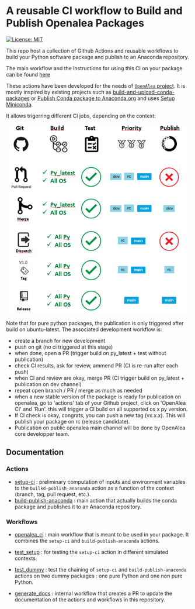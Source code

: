 # A reusable CI workflow to Build and Publish Openalea Packages
[![License: MIT](https://img.shields.io/badge/License-MIT-yellow.svg)](https://opensource.org/licenses/MIT)

This repo host a collection of Github Actions and reusable workflows to build your Python software package and publish to an Anaconda repository.

The main workflow and the instructions for using this CI on your package can be found [here](./doc/workflows/openalea_ci/README.md)

These actions have been developed for the needs of [`OpenAlea` project](https://openalea.readthedocs.io/en/latest/). It is mostly inspired by existing projects such as [build-and-upload-conda-packages](https://github.com/marketplace/actions/build-and-upload-conda-packages) or [Publish Conda package to Anaconda.org](https://github.com/marketplace/actions/publish-conda-package-to-anaconda-org) and uses [Setup Miniconda](https://github.com/marketplace/actions/setup-miniconda).

It allows trigerring different CI jobs, depending on the context:


![Build Flow](images/CI_workflow.png)

Note that for pure python packages, the publication is only triggered after build on ubuntu-latest.
The associated development workflow is:
- create a branch for new development
- push on git (no ci triggered at this stage)
- when done, open a PR (trigger build on py_latest + test without publication)
- check CI results, ask for review, ammend PR (CI is re-run after each push)
- when CI and review are okay, merge PR (CI trigger build on py_latest + publication on dev channel)
- repeat open branch / PR / merge as much as needed
- when a new stable version of the package is ready for publication on openalea, 
  go to 'actions' tab of your Github project, click on 'OpenAlea CI' and 'Run'. 
  this will trigger a CI build on all supported os x py version.
- If CI check is okay, congrats, you can push a new tag (vx.x.x). This will
  publish your package on rc (release candidate).
- Publication on public openalea main channel will be done by OpenAlea core developper team.


## Documentation

### Actions
- [setup-ci](./doc/actions/setup-ci/README.md) : preliminary computation of inputs and environment variables to the `builkd-publish-anaconda` action as a function of the context (branch, tag, pull request, etc.).
- [build-publish-anaconda](./doc/actions/build_and_publish/README.md) : main action that actually builds the conda package and publishes it to an Anaconda repository.

### Workflows
- [openalea_ci](./doc/workflows/openalea_ci/README.md) : main workflow that is meant to be used in your package. It combines the `setup-ci` and `build-publish-anaconda` actions.

- [test_setup](./doc/workflows/test_setup/README.md) : for testing the `setup-ci` action in different simulated contexts.
- [test_dummy](./doc/workflows/test_dummy/README.md) : test the chaining of `setup-ci` and `build-publish-anaconda` actions on two dummy packages : one pure Python and one non pure Python.
- [generate_docs](./doc/workflows/generate_docs/README.md) : internal workflow that creates a PR to update the documentation of the actions and workflows in this repository.
